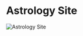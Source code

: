# Astrology Site

![Astrology Site](https://user-images.githubusercontent.com/74592152/214362243-1d7042eb-5f53-484d-95d5-fe6130656d57.jpeg)

